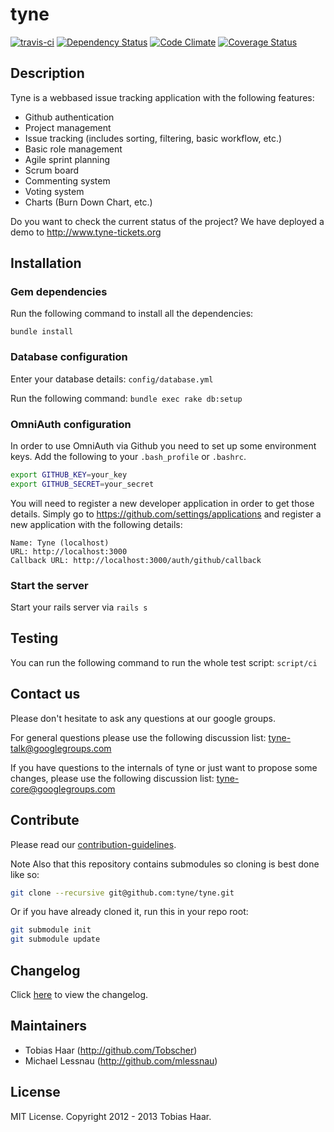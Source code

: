 # tyne

[![travis-ci](https://api.travis-ci.org/tyne/tyne.png)](http://travis-ci.org/#!/tyne/tyne) [![Dependency Status](https://gemnasium.com/tyne/tyne.png)](https://gemnasium.com/tyne/tyne) [![Code Climate](https://codeclimate.com/github/tyne/tyne.png)](https://codeclimate.com/github/tyne/tyne) [![Coverage Status](https://coveralls.io/repos/tyne/tyne/badge.png?branch=master)](https://coveralls.io/r/tyne/tyne)

## Description

Tyne is a webbased issue tracking application with the following features:
* Github authentication
* Project management
* Issue tracking (includes sorting, filtering, basic workflow, etc.)
* Basic role management
* Agile sprint planning
* Scrum board
* Commenting system
* Voting system
* Charts (Burn Down Chart, etc.)

Do you want to check the current status of the project? We have deployed a demo to http://www.tyne-tickets.org

## Installation

### Gem dependencies

Run the following command to install all the dependencies:
```
bundle install
```

### Database configuration

Enter your database details: ```config/database.yml```

Run the following command: ```bundle exec rake db:setup```

### OmniAuth configuration

In order to use OmniAuth via Github you need to set up some environment keys. Add the following to your ```.bash_profile``` or ```.bashrc```.

```bash
export GITHUB_KEY=your_key
export GITHUB_SECRET=your_secret
```

You will need to register a new developer application in order to get those details. Simply go to https://github.com/settings/applications and register a new application with the following details:

```
Name: Tyne (localhost)
URL: http://localhost:3000
Callback URL: http://localhost:3000/auth/github/callback
```

### Start the server

Start your rails server via ```rails s```

## Testing

You can run the following command to run the whole test script: ```script/ci```

## Contact us

Please don't hesitate to ask any questions at our google groups.

For general questions please use the following discussion list: [tyne-talk@googlegroups.com](http://groups.google.com/group/tyne-talk)

If you have questions to the internals of tyne or just want to propose some changes, please use the following discussion list: [tyne-core@googlegroups.com](http://groups.google.com/group/tyne-core)

## Contribute

Please read our [contribution-guidelines](https://github.com/tyne/tyne/blob/master/CONTRIBUTING.md).

Note Also that this repository contains submodules so cloning is best done like so:

```bash
git clone --recursive git@github.com:tyne/tyne.git
```

Or if you have already cloned it, run this in your repo root:

```bash
git submodule init
git submodule update
```

## Changelog

Click [here](https://github.com/tyne/tyne/blob/master/CHANGELOG.md) to view the changelog.

## Maintainers

* Tobias Haar (http://github.com/Tobscher)
* Michael Lessnau (http://github.com/mlessnau)

## License

MIT License. Copyright 2012 - 2013 Tobias Haar.
